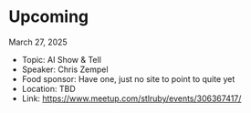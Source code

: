 # Upcoming

March 27, 2025
* Topic: AI Show & Tell
* Speaker: Chris Zempel
* Food sponsor: Have one, just no site to point to quite yet
* Location: TBD
* Link: https://www.meetup.com/stlruby/events/306367417/

